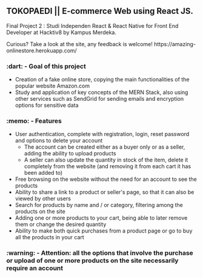 ## TOKOPAEDI || E-commerce Web using React JS.

Final Project 2 : Studi Independen React & React Native for Front End Developer at Hacktiv8 by Kampus Merdeka.
<div>Curious? Take a look at the site, any feedback is welcome! https://amazing-onlinestore.herokuapp.com/</div>


<h3>:dart: - Goal of this project</h3>
<ul>
  <li>Creation of a fake online store, copying the main functionalities of the popular website Amazon.com</li>
  <li>Study and application of key concepts of the MERN Stack, also using other services such as SendGrid for sending emails and encryption options for sensitive data</li>
</ul>

<h3>:memo: - Features</h3>
<ul>
  <li>
      User authentication, complete with registration, login, reset
      password and options to delete your account
  <ul>
      <li>
          The account can be created either as a buyer only or as
          a seller, adding the ability to upload products
      </li>
    <li>
        A seller can also update the quantity in stock of the
        item, delete it completely from the website (and
        removing it from each cart it has been added to)
    </li>
  </ul>
  </li>

  <li>
      Free browsing on the website without the need for an account to
      see the products
  </li>

  <li>
      Ability to share a link to a product or seller's page, so that
      it can also be viewed by other users
  </li>

  <li>
      Search for products by name and / or category, filtering among
      the products on the site
  </li>

  <li>
      Adding one or more products to your cart, being able to later remove them or change the desired quantity
  </li>

  <li>
      Ability to make both quick purchases from a product page or go to buy all the products in your cart
  </li>
</ul>

<h3>:warning: - Attention: all the options that involve the purchase or upload of one or more products on the site necessarily require an account</h3>
